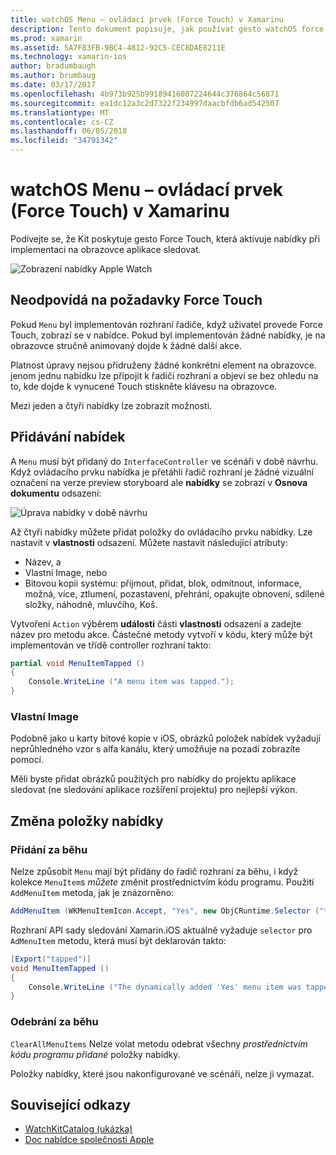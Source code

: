 ```yaml
---
title: watchOS Menu – ovládací prvek (Force Touch) v Xamarinu
description: Tento dokument popisuje, jak používat gesto watchOS force touch v Xamarin. Popisuje, jak reagovat na vynutit touch, jak přidat nabídky a změna položky nabídky.
ms.prod: xamarin
ms.assetid: 5A7F83FB-9BC4-4812-92C5-CEC8DAE8211E
ms.technology: xamarin-ios
author: bradumbaugh
ms.author: brumbaug
ms.date: 03/17/2017
ms.openlocfilehash: 4b973b925b99189416087224644c376864c56871
ms.sourcegitcommit: ea1dc12a3c2d7322f234997daacbfdb6ad542507
ms.translationtype: MT
ms.contentlocale: cs-CZ
ms.lasthandoff: 06/05/2018
ms.locfileid: "34791342"
---
```

# <a name="watchos-menu-control-force-touch-in-xamarin"></a>watchOS Menu – ovládací prvek (Force Touch) v Xamarinu

Podívejte se, že Kit poskytuje gesto Force Touch, která aktivuje nabídky při implementaci na obrazovce aplikace sledovat.

![](menu-images/menu.png "Zobrazení nabídky Apple Watch")
<!-- watch image courtesy of http://infinitapps.com/bezel/ -->

## <a name="responding-to-force-touch"></a>Neodpovídá na požadavky Force Touch

Pokud `Menu` byl implementován rozhraní řadiče, když uživatel provede Force Touch, zobrazí se v nabídce. Pokud byl implementován žádné nabídky, je na obrazovce stručně animovaný dojde k žádné další akce.

Platnost úpravy nejsou přidruženy žádné konkrétní element na obrazovce. jenom jednu nabídku lze připojit k řadiči rozhraní a objeví se bez ohledu na to, kde dojde k vynucené Touch stiskněte klávesu na obrazovce.

Mezi jeden a čtyři nabídky lze zobrazit možnosti.


## <a name="adding-a-menu"></a>Přidávání nabídek

A `Menu` musí být přidaný do `InterfaceController` ve scénáři v době návrhu. Když ovládacího prvku nabídka je přetáhli řadič rozhraní je žádné vizuální označení na verze preview storyboard ale **nabídky** se zobrazí v **Osnova dokumentu** odsazení:

![](menu-images/menu-action.png "Úprava nabídky v době návrhu")

Až čtyři nabídky můžete přidat položky do ovládacího prvku nabídky. Lze nastavit v **vlastnosti** odsazení. Můžete nastavit následující atributy:

- Název, a
- Vlastní Image, nebo
- Bitovou kopii systému: přijmout, přidat, blok, odmítnout, informace, možná, více, ztlumení, pozastavení, přehrání, opakujte obnovení, sdílené složky, náhodně, mluvčího, Koš.

Vytvoření `Action` výběrem **události** části **vlastnosti** odsazení a zadejte název pro metodu akce. Částečné metody vytvoří v kódu, který může být implementován ve třídě controller rozhraní takto:

```csharp
partial void MenuItemTapped ()
{
    Console.WriteLine ("A menu item was tapped.");
}
```

### <a name="custom-images"></a>Vlastní Image

Podobně jako u karty bitové kopie v iOS, obrázků položek nabídek vyžadují neprůhledného vzor s alfa kanálu, který umožňuje na pozadí zobrazíte pomocí.

Měli byste přidat obrázků použitých pro nabídky do projektu aplikace sledovat (ne sledování aplikace rozšíření projektu) pro nejlepší výkon.


## <a name="changing-the-menu-items"></a>Změna položky nabídky

<!--
### Design Time Items

Menu items added the the storyboard can be shown and hidden programmatically.
-->

### <a name="adding-at-runtime"></a>Přidání za běhu

Nelze způsobit `Menu` mají být přidány do řadič rozhraní za běhu, i když kolekce `MenuItem`s *můžete* změnit prostřednictvím kódu programu.
Použití `AddMenuItem` metoda, jak je znázorněno:

```csharp
AddMenuItem (WKMenuItemIcon.Accept, "Yes", new ObjCRuntime.Selector ("tapped"));
```

Rozhraní API sady sledování Xamarin.iOS aktuálně vyžaduje `selector` pro `AdMenuItem` metodu, která musí být deklarován takto:

```csharp
[Export("tapped")]
void MenuItemTapped ()
{
    Console.WriteLine ("The dynamically added 'Yes' menu item was tapped.");
}
```

### <a name="removing-at-runtime"></a>Odebrání za běhu

`ClearAllMenuItems` Nelze volat metodu odebrat všechny *prostřednictvím kódu programu přidané* položky nabídky.

Položky nabídky, které jsou nakonfigurované ve scénáři, nelze ji vymazat.



## <a name="related-links"></a>Související odkazy

- [WatchKitCatalog (ukázka)](https://developer.xamarin.com/samples/monotouch/watchOS/WatchKitCatalog/)
- [Doc nabídce společnosti Apple](https://developer.apple.com/library/prerelease/ios/documentation/General/Conceptual/WatchKitProgrammingGuide/Menus.html)
